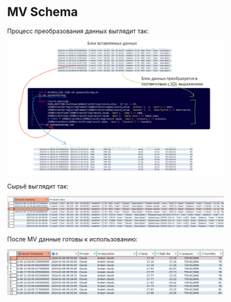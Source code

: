 # MV Schema

Процесс преобразования данных выглядит так:

![clickhouse-notes-openweather-mv-process.png](..%2Fimg%2Fclickhouse-notes-openweather-mv-process.png)

Сырьё выглядит так:

![clickhouse-notes-openweather-raw.png](..%2Fimg%2Fclickhouse-notes-openweather-raw.png)

После MV данные готовы к использованию:

![clickhouse-notes-openweather-after-mv.png](..%2Fimg%2Fclickhouse-notes-openweather-after-mv.png)
